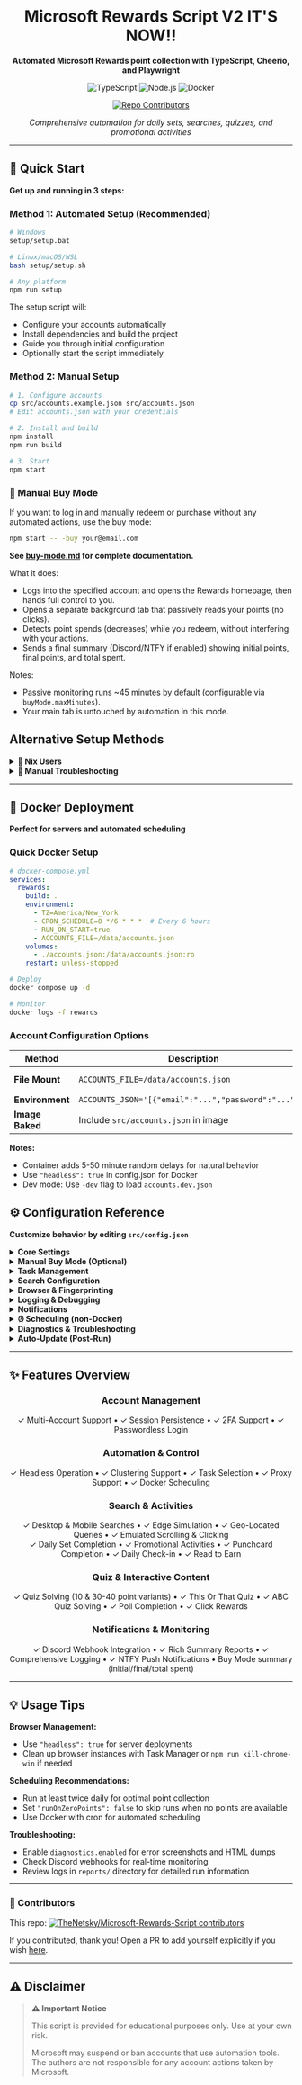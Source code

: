 <div align="center">

# Microsoft Rewards Script V2 IT'S NOW!!

**Automated Microsoft Rewards point collection with TypeScript, Cheerio, and Playwright**

![TypeScript](https://img.shields.io/badge/TypeScript-007ACC?style=flat&logo=typescript&logoColor=white)
![Node.js](https://img.shields.io/badge/Node.js-43853D?style=flat&logo=node.js&logoColor=white)
![Docker](https://img.shields.io/badge/Docker-2496ED?style=flat&logo=docker&logoColor=white)

<a href="https://github.com/TheNetsky/Microsoft-Rewards-Script/graphs/contributors">
  <img alt="Repo Contributors" src="https://img.shields.io/github/contributors/TheNetsky/Microsoft-Rewards-Script?label=Repo%20Contributors&color=00b894" />
  </a>

*Comprehensive automation for daily sets, searches, quizzes, and promotional activities*

</div>

---

## 🚀 Quick Start

**Get up and running in 3 steps:**

### Method 1: Automated Setup (Recommended)

```bash
# Windows
setup/setup.bat

# Linux/macOS/WSL
bash setup/setup.sh

# Any platform
npm run setup
```

The setup script will:
- Configure your accounts automatically
- Install dependencies and build the project
- Guide you through initial configuration
- Optionally start the script immediately

### Method 2: Manual Setup

```bash
# 1. Configure accounts
cp src/accounts.example.json src/accounts.json
# Edit accounts.json with your credentials

# 2. Install and build
npm install
npm run build

# 3. Start
npm start
```

### 🛒 Manual Buy Mode

If you want to log in and manually redeem or purchase without any automated actions, use the buy mode:

```bash
npm start -- -buy your@email.com
```

**See [buy-mode.md](information/buy-mode.md) for complete documentation.**

What it does:
- Logs into the specified account and opens the Rewards homepage, then hands full control to you.
- Opens a separate background tab that passively reads your points (no clicks).
- Detects point spends (decreases) while you redeem, without interfering with your actions.
- Sends a final summary (Discord/NTFY if enabled) showing initial points, final points, and total spent.

Notes:
- Passive monitoring runs ~45 minutes by default (configurable via `buyMode.maxMinutes`).
- Your main tab is untouched by automation in this mode.

## Alternative Setup Methods

<details>
<summary><strong>🐧 Nix Users</strong></summary>

```bash
# Get Nix from https://nixos.org/
./run.sh
```

</details>

<details>
<summary><strong>🔧 Manual Troubleshooting</strong></summary>

If the automated setup fails:

```bash
# 1. Manual file setup
mv src/accounts.example.json src/accounts.json
# Edit accounts.json with your Microsoft credentials

# 2. Install dependencies
npm install

# 3. Build project
npm run build

# 4. Start script
npm start
```

</details>

---

## 🐳 Docker Deployment

**Perfect for servers and automated scheduling**

### Quick Docker Setup

```yaml
# docker-compose.yml
services:
  rewards:
    build: .
    environment:
      - TZ=America/New_York
      - CRON_SCHEDULE=0 */6 * * *  # Every 6 hours
      - RUN_ON_START=true
      - ACCOUNTS_FILE=/data/accounts.json
    volumes:
      - ./accounts.json:/data/accounts.json:ro
    restart: unless-stopped
```

```bash
# Deploy
docker compose up -d

# Monitor
docker logs -f rewards
```

### Account Configuration Options

| Method | Description | Use Case |
|--------|-------------|----------|
| **File Mount** | `ACCOUNTS_FILE=/data/accounts.json` | Production (recommended) |
| **Environment** | `ACCOUNTS_JSON='[{"email":"...","password":"..."}]'` | CI/CD pipelines |
| **Image Baked** | Include `src/accounts.json` in image | Testing only |

**Notes:**
- Container adds 5-50 minute random delays for natural behavior
- Use `"headless": true` in config.json for Docker
- Dev mode: Use `-dev` flag to load `accounts.dev.json`

## ⚙️ Configuration Reference

**Customize behavior by editing `src/config.json`**

<details>
<summary><strong>Core Settings</strong></summary>

| Setting | Description | Default |
|---------|-------------|---------|
| `baseURL` | Microsoft Rewards page URL | `https://rewards.bing.com` |
| `sessionPath` | Session/fingerprint storage location | `sessions` |
| `headless` | Run browser in background | `false` |
| `parallel` | Run mobile/desktop tasks simultaneously | `true` |
| `runOnZeroPoints` | Continue when no points available | `false` |
| `clusters` | Number of concurrent account instances | `1` |

</details>

<details>
<summary><strong>Manual Buy Mode (Optional)</strong></summary>

| Setting | Description | Default |
|---------|-------------|---------|
| `buyModeMaxMinutes` | Passive monitoring duration (in minutes) after login when using `-buy <email>` | `45` |

Usage example:

```jsonc
// src/config.json
{
  // ...existing config...
  "buyModeMaxMinutes": 30
}
```

Behavior:
- During this period, a separate tab periodically refreshes the Rewards dashboard to read points only.
- No clicks or navigation are performed in your active tab; you can safely redeem/spend points.
- The final conclusion webhook includes a negative totalCollected value to indicate spent points.

</details>

<details>
<summary><strong>Task Management</strong></summary>

| Setting | Description | Default |
|---------|-------------|---------|
| `workers.doDailySet` | Complete daily set activities | `true` |
| `workers.doMorePromotions` | Complete promotional offers | `true` |
| `workers.doPunchCards` | Complete punchcard activities | `true` |
| `workers.doDesktopSearch` | Perform desktop searches | `true` |
| `workers.doMobileSearch` | Perform mobile searches | `true` |
| `workers.doDailyCheckIn` | Complete daily check-in | `true` |
| `workers.doReadToEarn` | Complete read-to-earn activities | `true` |

</details>

<details>
<summary><strong>Search Configuration</strong></summary>

| Setting | Description | Default |
|---------|-------------|---------|
| `searchOnBingLocalQueries` | Use local queries vs. fetched | `false` |
| `searchSettings.useGeoLocaleQueries` | Generate location-based queries | `false` |
| `searchSettings.scrollRandomResults` | Randomly scroll search results | `true` |
| `searchSettings.clickRandomResults` | Click random result links | `true` |
| `searchSettings.searchDelay` | Delay between searches (min/max) | `3-5 minutes` |
| `searchSettings.retryMobileSearchAmount` | Mobile search retry attempts | `2` |

</details>

<details>
<summary><strong>Browser & Fingerprinting</strong></summary>

| Setting | Description | Default |
|---------|-------------|---------|
| `saveFingerprint.mobile` | Reuse mobile browser fingerprint | `false` |
| `saveFingerprint.desktop` | Reuse desktop browser fingerprint | `false` |
| `globalTimeout` | Action timeout duration | `30s` |
| `proxy.proxyGoogleTrends` | Proxy Google Trends requests | `true` |
| `proxy.proxyBingTerms` | Proxy Bing Terms requests | `true` |

</details>

<details>
<summary><strong>Logging & Debugging</strong></summary>

| Setting | Description | Default |
|---------|-------------|---------|
| `logExcludeFunc` | Functions to exclude from console logs | `["SEARCH-CLOSE-TABS"]` |
| `webhookLogExcludeFunc` | Functions to exclude from webhook logs | `["SEARCH-CLOSE-TABS"]` |

**Log Filtering:**
- Add tags like `"LOGIN-NO-PROMPT"` or `"FLOW"` to reduce console noise
- Separate control for webhook vs console output

</details>

<details>
<summary><strong>Notifications</strong></summary>

| Setting | Description | Default |
|---------|-------------|---------|
| `webhook.enabled` | Enable Discord live notifications | `false` |
| `webhook.url` | Discord webhook URL | `null` |
| `conclusionWebhook.enabled` | Enable end-of-run summary | `false` |
| `conclusionWebhook.url` | Summary webhook URL | `null` |
| `ntfy.enabled` | Enable NTFY push notifications | `false` |
| `ntfy.url` | NTFY server URL | `null` |
| `ntfy.topic` | NTFY topic | `rewards` |
| `ntfy.authToken` | NTFY authentication token | `null` |

**Enhanced Summary Webhook:**
- Rich Discord embeds with totals, success/error counts, and per-account breakdown
- Automatic chunking for Discord limits (max 10 embeds, 25 fields each)
- Footer includes run ID and version info
- NTFY receives a clean text fallback

</details>

<details>
<summary><strong>⏰ Scheduling (non-Docker)</strong></summary>

Add a built-in scheduler for non-Docker usage. Configure in `src/config.json`:

```
"schedule": {
  "enabled": true,
  "time": "09:00",           // Daily run time (HH:mm)
  "timeZone": "America/New_York", // IANA time zone
  "runImmediatelyOnStart": true // Run once on process start
},
"passesPerRun": 1               // How many full passes per run (min 1)
```

Behavior:
- If you start the process before the scheduled time and `runImmediatelyOnStart` is true, it runs once, then waits until the configured time.
- If you start after the scheduled time, it runs once, then waits until the time on the next day.
- Each occurrence will execute `passesPerRun` full passes (e.g., set to 3 to loop accounts 3 times).

Run the scheduler:
- Dev: `npm run ts-schedule`
- Prod: `npm run build` then `npm run start:schedule`

</details>

<details>
<summary><strong>Diagnostics & Troubleshooting</strong></summary>

| Setting | Description | Default |
|---------|-------------|---------|
| `diagnostics.enabled` | Enable error diagnostics capture | `false` |
| `diagnostics.saveScreenshot` | Save PNG screenshots on failure | `true` |
| `diagnostics.saveHtml` | Save page HTML on failure | `true` |
| `diagnostics.maxPerRun` | Max captures per run | `2` |
| `diagnostics.retentionDays` | Delete reports older than N days | `7` |

**Notes:**
- Disabled by default to avoid clutter
- Captures are saved to `reports/YYYY-MM-DD/` with run IDs
- Automatic cleanup based on retention period

</details>

<details>
<summary><strong>Auto-Update (Post-Run)</strong></summary>

| Setting | Description | Default |
|---------|-------------|---------|
| `update.git` | Auto-update via Git after completion | `true` |
| `update.docker` | Auto-update Docker containers after completion | `false` |
| `update.scriptPath` | Custom update script path | `setup/update/update.mjs` |

**Git Update Process:**
```bash
git fetch --all --prune
git pull --ff-only
npm ci
npm run build
```

**Docker Update Process:**
```bash
docker compose pull
docker compose up -d
```

**Notes:**
- Updates only run if tools are available
- Failures don't break the main script
- Git and Docker updates are independent

</details>

---

## ✨ Features Overview

<div align="center">

### Account Management
✓ Multi-Account Support • ✓ Session Persistence • ✓ 2FA Support • ✓ Passwordless Login

### Automation & Control  
✓ Headless Operation • ✓ Clustering Support • ✓ Task Selection • ✓ Proxy Support • ✓ Docker Scheduling

### Search & Activities
✓ Desktop & Mobile Searches • ✓ Edge Simulation • ✓ Geo-Located Queries • ✓ Emulated Scrolling & Clicking  
✓ Daily Set Completion • ✓ Promotional Activities • ✓ Punchcard Completion • ✓ Daily Check-in • ✓ Read to Earn

### Quiz & Interactive Content
✓ Quiz Solving (10 & 30-40 point variants) • ✓ This Or That Quiz • ✓ ABC Quiz Solving • ✓ Poll Completion • ✓ Click Rewards

### Notifications & Monitoring
✓ Discord Webhook Integration • ✓ Rich Summary Reports • ✓ Comprehensive Logging • ✓ NTFY Push Notifications • Buy Mode summary (initial/final/total spent)

</div>

---

## 💡 Usage Tips

**Browser Management:**
- Use `"headless": true` for server deployments
- Clean up browser instances with Task Manager or `npm run kill-chrome-win` if needed

**Scheduling Recommendations:**
- Run at least twice daily for optimal point collection
- Set `"runOnZeroPoints": false` to skip runs when no points are available
- Use Docker with cron for automated scheduling

**Troubleshooting:**
- Enable `diagnostics.enabled` for error screenshots and HTML dumps
- Check Discord webhooks for real-time monitoring
- Review logs in `reports/` directory for detailed run information

---

### 🙌 Contributors

This repo: <a href="https://github.com/TheNetsky/Microsoft-Rewards-Script/graphs/contributors"><img src="https://contrib.rocks/image?repo=TheNetsky/Microsoft-Rewards-Script" alt="TheNetsky/Microsoft-Rewards-Script contributors" /></a>

If you contributed, thank you! Open a PR to add yourself explicitly if you wish [here](https://discord.gg/KRBFxxsU).

---

## ⚠️ Disclaimer

> **⚠️ Important Notice**
> 
> This script is provided for educational purposes only. Use at your own risk.
> 
> Microsoft may suspend or ban accounts that use automation tools. The authors are not responsible for any account actions taken by Microsoft.